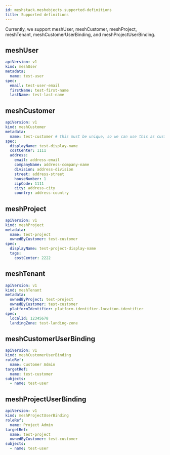 ```yaml
---
id: meshstack.meshobjects.supported-definitions
title: Supported definitions
---
```


Currently, we support meshUser, meshCustomer, meshProject, meshTenant, meshCustomerUserBinding, and meshProjectUserBinding.

## meshUser

```yaml
apiVersion: v1
kind: meshUser
metadata:
  name: test-user
spec:
  email: test-user-email
  firstName: test-first-name
  lastName: test-last-name
```

## meshCustomer

```yaml
apiVersion: v1
kind: meshCustomer
metadata:
  name: test-customer # this must be unique, so we can use this as customer identifier
spec:
  displayName: test-display-name
  costCenter: 1111
  address:
    email: address-email
    companyName: address-company-name
    division: address-division
    street: address-street
    houseNumber: 1
    zipCode: 1111
    city: address-city
    country: address-country
```

## meshProject

```yaml
apiVersion: v1
kind: meshProject
metadata:
  name: test-project
  ownedByCustomer: test-customer
spec:
  displayName: test-project-display-name
  tags:
    costCenter: 2222
```

## meshTenant

```yaml
apiVersion: v1
kind: meshTenant
metadata:
  ownedByProject: test-project
  ownedByCustomer: test-customer
  platformIdentifier: platform-identifier.location-identifier
spec:
  localId: 12345678
  landingZone: test-landing-zone
```

## meshCustomerUserBinding

```yaml
apiVersion: v1
kind: meshCustomerUserBinding
roleRef:
  name: Customer Admin
targetRef:
  name: test-customer
subjects:
  - name: test-user
```

## meshProjectUserBinding

```yaml
apiVersion: v1
kind: meshProjectUserBinding
roleRef:
  name: Project Admin
targetRef:
  name: test-project
  ownedByCustomer: test-customer
subjects:
  - name: test-user
```
